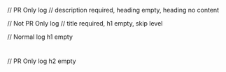 // PR Only log
// description required, heading empty, heading no content

// Not PR Only log
// title required, h1 empty, skip level

// Normal log h1 empty
# 

// PR Only log h2 empty
## 

